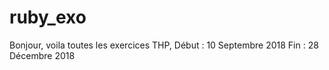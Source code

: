 # ruby_exo
Bonjour, voila toutes les exercices THP,
Début : 10 Septembre 2018
Fin : 28 Décembre 2018
